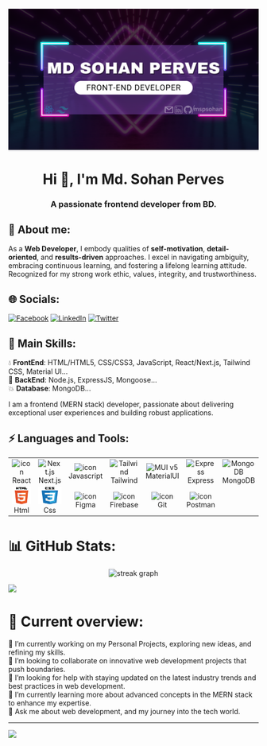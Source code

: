 <p align="center"> <img src="./assets/github-banner.png" alt="Sohan Perves" /> </p>
<!-- <p align="left"> <img src="https://komarev.com/ghpvc/?username=mspsohan&label=Profile%20views&color=0e75b6&style=flat" alt="mspsohan" /> </p> -->

<h1 align="center">Hi 👋, I'm Md. Sohan Perves</h1>
<h3 align="center">A passionate frontend developer from BD.</h3>

## 👩 About me:

<p>
As a <b>Web Developer</b>, I embody qualities of <b>self-motivation</b>, <b>detail-oriented</b>, and <b>results-driven</b> approaches. I excel in navigating ambiguity, embracing continuous learning, and fostering a lifelong learning attitude. Recognized for my strong work ethic, values, integrity, and trustworthiness.
</p>

## 🌐 Socials:

[![Facebook](https://img.shields.io/badge/Facebook-%231877F2.svg?logo=Facebook&logoColor=white)](https://facebook.com/sohanperves.sp) [![LinkedIn](https://img.shields.io/badge/LinkedIn-%230077B5.svg?logo=linkedin&logoColor=white)](https://linkedin.com/in/mspsohan) [![Twitter](https://img.shields.io/badge/Twitter-%231DA1F2.svg?logo=Twitter&logoColor=white)](https://twitter.com/mspsohan)

<h2>🥇 Main Skills:</h2>
💧 <b>FrontEnd</b>: HTML/HTML5, CSS/CSS3, JavaScript, React/Next.js, Tailwind CSS, Material UI...<br/>
🚀 <b>BackEnd</b>: Node.js, ExpressJS, Mongoose...<br/>
💥 <b>Database</b>: MongoDB...<br/>

I am a frontend (MERN stack) developer, passionate about delivering exceptional user experiences and building robust applications.

</p>

<h2>⚡ Languages and Tools:</h2>

<table align="center">
   <tr>
    <td align="center" width="90">
    <img src="https://techstack-generator.vercel.app/react-icon.svg" alt="icon" width="55" height="55" />
      <br>React
    </td>
    <td align="center" width="90">
      <img src="https://skillicons.dev/icons?i=nextjs" width="55" height="55" alt="Next.js" />
      <br>Next.js
    </td>
    <td align="center" width="90">
      <img src="https://techstack-generator.vercel.app/js-icon.svg" alt="icon" width="55" height="55" />
      <br>Javascript
    </td>
        <td align="center" width="90">
      <img src="https://skillicons.dev/icons?i=tailwind" width="45" height="55" alt="Tailwind" />
      <br>Tailwind
    </td>
        <td align="center" width="90">
      <img src="https://skillicons.dev/icons?i=materialui" width="45" height="55" alt="MUI v5" />
      <br>MaterialUI
    </td>
    <td align="center" width="90">
      <img src="https://skillicons.dev/icons?i=express" width="50" height="55" alt="Express" />
      <br>Express
    </td>
        <td align="center" width="90">
      <img src="https://skillicons.dev/icons?i=mongodb" width="45" height="55" alt="MongoDB" />
      <br>MongoDB
    </td>
  </tr>
     <tr>
      <td align="center" width="90">
         <img src="https://raw.githubusercontent.com/devicons/devicon/master/icons/html5/html5-original-wordmark.svg" alt="icon" width="100" height="35" />
      <br>Html
    </td>
      <td align="center" width="90">
         <img src="https://raw.githubusercontent.com/devicons/devicon/master/icons/css3/css3-original-wordmark.svg" alt="icon" width="55" height="35" />
      <br>Css
      </td>
      <td align="center" width="90">
         <img src="https://www.vectorlogo.zone/logos/figma/figma-icon.svg" alt="icon" width="30" height="35" />
      <br>Figma
      </td>
      <td align="center" width="90">
         <img src="https://www.vectorlogo.zone/logos/firebase/firebase-icon.svg" alt="icon" width="35" height="35" />
      <br>Firebase
      </td>
      <td align="center" width="90">
         <img src="https://www.vectorlogo.zone/logos/git-scm/git-scm-icon.svg" alt="icon" width="35" height="35" />
      <br>Git
      </td>
      <td align="center" width="90">
         <img src="https://www.vectorlogo.zone/logos/getpostman/getpostman-icon.svg" alt="icon" width="35" height="35" />
      <br>Postman
      </td>
   </tr>
</table>
</p>

# 📊 GitHub Stats:

<div align="center">
  <img src="https://streak-stats.demolab.com?user=mspsohan&locale=en&mode=daily&theme=dark&hide_border=false&border_radius=5&order=3" height="220" alt="streak graph"  />
</div>

![](https://github-readme-stats.vercel.app/api/top-langs/?username=mspsohan&theme=dark&hide_border=false&include_all_commits=true&count_private=true&layout=compact)

# 💫 Current overview:

🔭 I’m currently working on my Personal Projects, exploring new ideas, and refining my skills.<br> 👯 I’m looking to collaborate on innovative web development projects that push boundaries.<br> 🤝 I’m looking for help with staying updated on the latest industry trends and best practices in web development.<br> 🌱 I’m currently learning more about advanced concepts in the MERN stack to enhance my expertise.<br> 💬 Ask me about web development, and my journey into the tech world.<br>

<!-- ⚡ Fun fact: I'm passionate about exploring diverse cuisines and love experimenting with cooking in my free time.<br> -->

<!--

# 💻 Tech Stack:
![CSS3](https://img.shields.io/badge/css3-%231572B6.svg?style=for-the-badge&logo=css3&logoColor=white) ![HTML5](https://img.shields.io/badge/html5-%23E34F26.svg?style=for-the-badge&logo=html5&logoColor=white) ![JavaScript](https://img.shields.io/badge/javascript-%23323330.svg?style=for-the-badge&logo=javascript&logoColor=%23F7DF1E) ![Firebase](https://img.shields.io/badge/firebase-%23039BE5.svg?style=for-the-badge&logo=firebase) ![Netlify](https://img.shields.io/badge/netlify-%23000000.svg?style=for-the-badge&logo=netlify&logoColor=#00C7B7) ![Vercel](https://img.shields.io/badge/vercel-%23000000.svg?style=for-the-badge&logo=vercel&logoColor=white) ![Express.js](https://img.shields.io/badge/express.js-%23404d59.svg?style=for-the-badge&logo=express&logoColor=%2361DAFB) ![JWT](https://img.shields.io/badge/JWT-black?style=for-the-badge&logo=JSON%20web%20tokens) ![Next JS](https://img.shields.io/badge/Next-black?style=for-the-badge&logo=next.js&logoColor=white) ![MUI](https://img.shields.io/badge/MUI-%230081CB.svg?style=for-the-badge&logo=mui&logoColor=white) ![React Hook Form](https://img.shields.io/badge/React%20Hook%20Form-%23EC5990.svg?style=for-the-badge&logo=reacthookform&logoColor=white) ![React Router](https://img.shields.io/badge/React_Router-CA4245?style=for-the-badge&logo=react-router&logoColor=white) ![React](https://img.shields.io/badge/react-%2320232a.svg?style=for-the-badge&logo=react&logoColor=%2361DAFB) ![TailwindCSS](https://img.shields.io/badge/tailwindcss-%2338B2AC.svg?style=for-the-badge&logo=tailwind-css&logoColor=white) ![Vite](https://img.shields.io/badge/vite-%23646CFF.svg?style=for-the-badge&logo=vite&logoColor=white) ![MongoDB](https://img.shields.io/badge/MongoDB-%234ea94b.svg?style=for-the-badge&logo=mongodb&logoColor=white) ![Figma](https://img.shields.io/badge/figma-%23F24E1E.svg?style=for-the-badge&logo=figma&logoColor=white) ![Postman](https://img.shields.io/badge/Postman-FF6C37?style=for-the-badge&logo=postman&logoColor=white) -->

<!--
# 📊 GitHub Stats:
![](https://github-readme-stats.vercel.app/api?username=mspsohan&theme=dark&hide_border=false&include_all_commits=true&count_private=true)<br/> -->
<!-- ![](https://github-readme-streak-stats.herokuapp.com/?user=mspsohan&theme=dark&hide_border=false)<br/> -->

---

[![](https://visitcount.itsvg.in/api?id=mspsohan&icon=0&color=0)](https://visitcount.itsvg.in)
